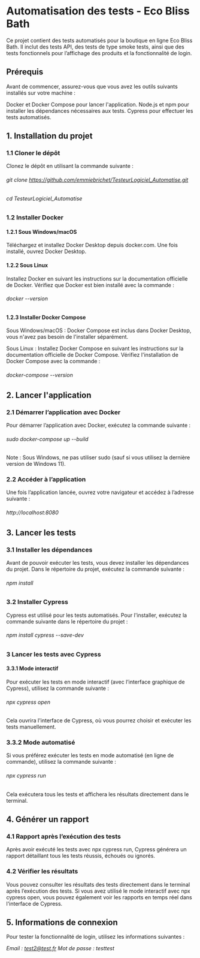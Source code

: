 # **Automatisation des tests - Eco Bliss Bath**
Ce projet contient des tests automatisés pour la boutique en ligne Eco Bliss Bath. Il inclut des tests API, des tests de type smoke tests, ainsi que des tests fonctionnels pour l’affichage des produits et la fonctionnalité de login.

## **Prérequis**
Avant de commencer, assurez-vous que vous avez les outils suivants installés sur votre machine :

Docker et Docker Compose pour lancer l'application.
Node.js et npm pour installer les dépendances nécessaires aux tests.
Cypress pour effectuer les tests automatisés.
## **1. Installation du projet**
### **1.1 Cloner le dépôt**
Clonez le dépôt en utilisant la commande suivante :

###### *git clone https://github.com/emmiebrichet/TesteurLogiciel_Automatise.git*
###### *cd TesteurLogiciel_Automatise*

### **1.2 Installer Docker**
#### **1.2.1 Sous Windows/macOS**
Téléchargez et installez Docker Desktop depuis docker.com.
Une fois installé, ouvrez Docker Desktop.

#### **1.2.2 Sous Linux**
Installez Docker en suivant les instructions sur la documentation officielle de Docker.
Vérifiez que Docker est bien installé avec la commande :

###### *docker --version*

#### **1.2.3 Installer Docker Compose**
Sous Windows/macOS : Docker Compose est inclus dans Docker Desktop, vous n'avez pas besoin de l'installer séparément.

Sous Linux : Installez Docker Compose en suivant les instructions sur la documentation officielle de Docker Compose.
Vérifiez l'installation de Docker Compose avec la commande :

###### *docker-compose --version*

## **2. Lancer l'application**
### **2.1 Démarrer l’application avec Docker**
Pour démarrer l’application avec Docker, exécutez la commande suivante :


###### *sudo docker-compose up --build*
Note : Sous Windows, ne pas utiliser sudo (sauf si vous utilisez la dernière version de Windows 11).

### **2.2 Accéder à l’application**
Une fois l’application lancée, ouvrez votre navigateur et accédez à l’adresse suivante :

###### *http://localhost:8080*

## **3. Lancer les tests**
### **3.1 Installer les dépendances**
Avant de pouvoir exécuter les tests, vous devez installer les dépendances du projet. Dans le répertoire du projet, exécutez la commande suivante :


###### *npm install*

### **3.2 Installer Cypress**
Cypress est utilisé pour les tests automatisés. Pour l'installer, exécutez la commande suivante dans le répertoire du projet :


###### *npm install cypress --save-dev*

### **3 Lancer les tests avec Cypress**

#### **3.3.1 Mode interactif**
Pour exécuter les tests en mode interactif (avec l’interface graphique de Cypress), utilisez la commande suivante :

###### *npx cypress open*
Cela ouvrira l'interface de Cypress, où vous pourrez choisir et exécuter les tests manuellement.

### **3.3.2 Mode automatisé**
Si vous préférez exécuter les tests en mode automatisé (en ligne de commande), utilisez la commande suivante :


###### *npx cypress run*
Cela exécutera tous les tests et affichera les résultats directement dans le terminal.

## **4. Générer un rapport**
### **4.1 Rapport après l’exécution des tests**
Après avoir exécuté les tests avec npx cypress run, Cypress générera un rapport détaillant tous les tests réussis, échoués ou ignorés.

### **4.2 Vérifier les résultats**
Vous pouvez consulter les résultats des tests directement dans le terminal après l’exécution des tests. Si vous avez utilisé le mode interactif avec npx cypress open, vous pouvez également voir les rapports en temps réel dans l'interface de Cypress.

## **5. Informations de connexion**
Pour tester la fonctionnalité de login, utilisez les informations suivantes :

*Email : test2@test.fr*
*Mot de passe : testtest*